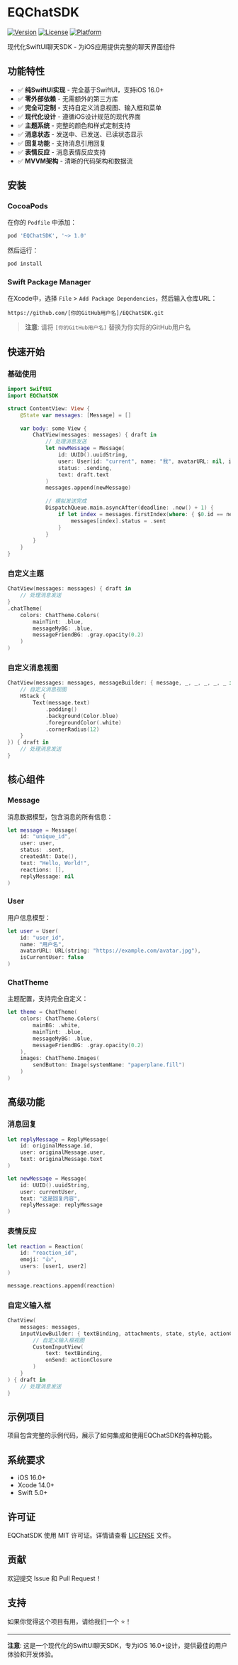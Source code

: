 # EQChatSDK

[![Version](https://img.shields.io/cocoapods/v/EQChatSDK.svg?style=flat)](https://cocoapods.org/pods/EQChatSDK)
[![License](https://img.shields.io/cocoapods/l/EQChatSDK.svg?style=flat)](https://cocoapods.org/pods/EQChatSDK)
[![Platform](https://img.shields.io/cocoapods/p/EQChatSDK.svg?style=flat)](https://cocoapods.org/pods/EQChatSDK)

现代化SwiftUI聊天SDK - 为iOS应用提供完整的聊天界面组件

## 功能特性

- ✅ **纯SwiftUI实现** - 完全基于SwiftUI，支持iOS 16.0+
- ✅ **零外部依赖** - 无需额外的第三方库
- ✅ **完全可定制** - 支持自定义消息视图、输入框和菜单
- ✅ **现代化设计** - 遵循iOS设计规范的现代界面
- ✅ **主题系统** - 完整的颜色和样式定制支持
- ✅ **消息状态** - 发送中、已发送、已读状态显示
- ✅ **回复功能** - 支持消息引用回复
- ✅ **表情反应** - 消息表情反应支持
- ✅ **MVVM架构** - 清晰的代码架构和数据流

## 安装

### CocoaPods

在你的 `Podfile` 中添加：

```ruby
pod 'EQChatSDK', '~> 1.0'
```

然后运行：

```bash
pod install
```

### Swift Package Manager

在Xcode中，选择 `File` > `Add Package Dependencies`，然后输入仓库URL：

```
https://github.com/[你的GitHub用户名]/EQChatSDK.git
```

> **注意**: 请将 `[你的GitHub用户名]` 替换为你实际的GitHub用户名

## 快速开始

### 基础使用

```swift
import SwiftUI
import EQChatSDK

struct ContentView: View {
    @State var messages: [Message] = []
    
    var body: some View {
        ChatView(messages: messages) { draft in
            // 处理消息发送
            let newMessage = Message(
                id: UUID().uuidString,
                user: User(id: "current", name: "我", avatarURL: nil, isCurrentUser: true),
                status: .sending,
                text: draft.text
            )
            messages.append(newMessage)
            
            // 模拟发送完成
            DispatchQueue.main.asyncAfter(deadline: .now() + 1) {
                if let index = messages.firstIndex(where: { $0.id == newMessage.id }) {
                    messages[index].status = .sent
                }
            }
        }
    }
}
```

### 自定义主题

```swift
ChatView(messages: messages) { draft in
    // 处理消息发送
}
.chatTheme(
    colors: ChatTheme.Colors(
        mainTint: .blue,
        messageMyBG: .blue,
        messageFriendBG: .gray.opacity(0.2)
    )
)
```

### 自定义消息视图

```swift
ChatView(messages: messages, messageBuilder: { message, _, _, _, _, _ in
    // 自定义消息视图
    HStack {
        Text(message.text)
            .padding()
            .background(Color.blue)
            .foregroundColor(.white)
            .cornerRadius(12)
    }
}) { draft in
    // 处理消息发送
}
```

## 核心组件

### Message

消息数据模型，包含消息的所有信息：

```swift
let message = Message(
    id: "unique_id",
    user: user,
    status: .sent,
    createdAt: Date(),
    text: "Hello, World!",
    reactions: [],
    replyMessage: nil
)
```

### User

用户信息模型：

```swift
let user = User(
    id: "user_id",
    name: "用户名",
    avatarURL: URL(string: "https://example.com/avatar.jpg"),
    isCurrentUser: false
)
```

### ChatTheme

主题配置，支持完全自定义：

```swift
let theme = ChatTheme(
    colors: ChatTheme.Colors(
        mainBG: .white,
        mainTint: .blue,
        messageMyBG: .blue,
        messageFriendBG: .gray.opacity(0.2)
    ),
    images: ChatTheme.Images(
        sendButton: Image(systemName: "paperplane.fill")
    )
)
```

## 高级功能

### 消息回复

```swift
let replyMessage = ReplyMessage(
    id: originalMessage.id,
    user: originalMessage.user,
    text: originalMessage.text
)

let newMessage = Message(
    id: UUID().uuidString,
    user: currentUser,
    text: "这是回复内容",
    replyMessage: replyMessage
)
```

### 表情反应

```swift
let reaction = Reaction(
    id: "reaction_id",
    emoji: "👍",
    users: [user1, user2]
)

message.reactions.append(reaction)
```

### 自定义输入框

```swift
ChatView(
    messages: messages,
    inputViewBuilder: { textBinding, attachments, state, style, actionClosure, dismissClosure in
        // 自定义输入框视图
        CustomInputView(
            text: textBinding,
            onSend: actionClosure
        )
    }
) { draft in
    // 处理消息发送
}
```

## 示例项目

项目包含完整的示例代码，展示了如何集成和使用EQChatSDK的各种功能。

## 系统要求

- iOS 16.0+
- Xcode 14.0+
- Swift 5.0+

## 许可证

EQChatSDK 使用 MIT 许可证。详情请查看 [LICENSE](LICENSE) 文件。

## 贡献

欢迎提交 Issue 和 Pull Request！

## 支持

如果你觉得这个项目有用，请给我们一个 ⭐️！

---

**注意**: 这是一个现代化的SwiftUI聊天SDK，专为iOS 16.0+设计，提供最佳的用户体验和开发体验。